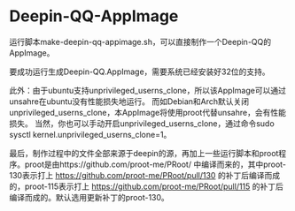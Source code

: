 # Deepin-QQ-AppImage
运行脚本make-deepin-qq-appimage.sh，可以直接制作一个Deepin-QQ的AppImage。

要成功运行生成Deepin-QQ.AppImage，需要系统已经安装好32位的支持。

此外：由于ubuntu支持unprivileged_userns_clone，所以该AppImage可以通过unsahre在ubuntu没有性能损失地运行。
而如Debian和Arch默认关闭unprivileged_userns_clone，本AppImage将使用proot代替unsahre，会有性能损失。
当然，你也可以手动开启unprivileged_userns_clone，通过命令sudo sysctl kernel.unprivileged_userns_clone=1。


最后，制作过程中的文件全部来源于deepin的源，再加上一些运行脚本和proot程序。proot是由https://github.com/proot-me/PRoot/ 中编译而来的，其中proot-130表示打上 https://github.com/proot-me/PRoot/pull/130 的补丁后编译而成的，proot-115表示打上 https://github.com/proot-me/PRoot/pull/115 的补丁后编译而成的。默认选用更新补丁的proot-130。
